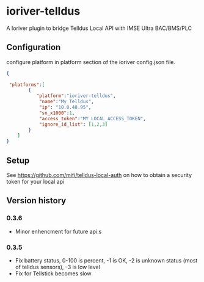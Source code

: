 
# ioriver-telldus

A Ioriver plugin to bridge Telldus Local API with IMSE Ultra BAC/BMS/PLC

## Configuration

configure platform in platform section of the ioriver config.json file.

```json
{
  
 "platforms":[
        {
           "platform":"ioriver-telldus",
            "name":"My Telldus",
            "ip": "10.0.48.95",
            "sn_x1000":1,
            "access_token":"MY_LOCAL_ACCESS_TOKEN",
            "ignore_id_list": [1,2,3]
        }
    ]
}
```

## Setup

See <https://github.com/mifi/telldus-local-auth> on how to obtain a security token for your local api

## Version history

### 0.3.6

* Minor enhencment for future api:s

### 0.3.5

* Fix battery status, 0-100 is percent, -1 is OK, -2 is unknown status (most of telldus sensors), -3 is low level
* Fix for Tellstick becomes slow